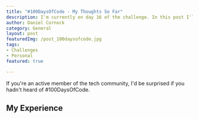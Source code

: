 ```yaml
---
title: "#100DaysOfCode - My Thoughts So Far"
description: I'm currently on day 16 of the challenge. In this post I'll talk about what I've learned & how I've found it.
author: Daniel Cornock
category: General
layout: post
featuredImg: /post_100daysofcode.jpg
tags:
- Challenges
- Personal
featured: true

---
```


If you're an active member of the tech community, I'd be surprised if you hadn't heard of #100DaysOfCode.

## My Experience